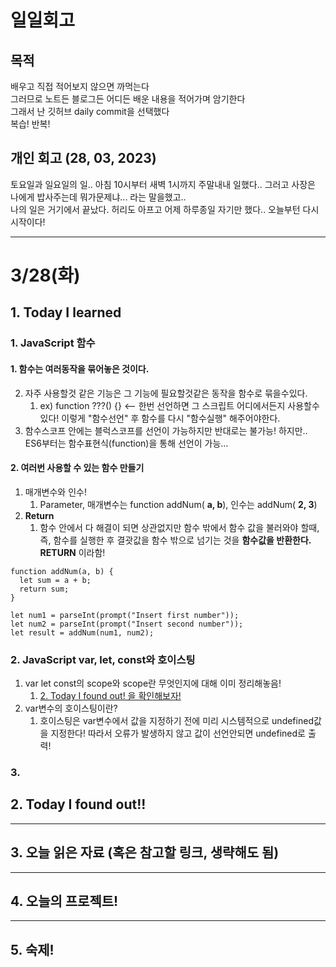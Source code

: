 # 일일회고

## 목적
배우고 직접 적어보지 않으면 까먹는다   
그러므로 노트든 블로그든 어디든 배운 내용을 적어가며 암기한다   
그래서 난 깃허브 daily commit을 선택했다   
복습! 반복!

## 개인 회고 (28, 03, 2023)
토요일과 일요일의 일.. 아침 10시부터 새벽 1시까지 주말내내 일했다.. 그러고 사장은 나에게 밥사주는데 뭐가문제냐... 라는 말을했고.. <br>
나의 일은 거기에서 끝났다. 허리도 아프고 어제 하루종일 자기만 했다.. 오늘부턴 다시 시작이다!
- - - -
# 3/28(화)

## 1. Today I learned
### 1. JavaScript 함수
#### 1. 함수는 여러동작을 묶어놓은 것이다.
  2. 자주 사용할것 같은 기능은 그 기능에 필요할것같은 동작을 함수로 묶을수있다.
     1. ex) function ???() {} <-- 한번 선언하면 그 스크립트 어디에서든지 사용할수있다! 이렇게 "함수선언" 후 함수를 다시 "함수실행" 해주어야한다.
  3. 함수스코프 안에는 블럭스코프를 선언이 가능하지만 반대로는 불가능! 하지만.. ES6부터는 함수표현식(function)을 통해 선언이 가능...
#### 2. 여러번 사용할 수 있는 함수 만들기
  1. 매개변수와 인수! 
     1. Parameter, 매개변수는 function addNum( **a, b**), 인수는 addNum( **2, 3**)
  2. **Return**
     1. 함수 안에서 다 해결이 되면 상관없지만 함수 밖에서 함수 값을 불러와야 할때, <br>
     즉, 함수를 실행한 후 결괏값을 함수 밖으로 넘기는 것을 **함수값을 반환한다. RETURN** 이라함!
     
```
function addNum(a, b) {
  let sum = a + b;
  return sum;
}

let num1 = parseInt(prompt("Insert first number"));
let num2 = parseInt(prompt("Insert second number"));
let result = addNum(num1, num2);
```

### 2. JavaScript var, let, const와 호이스팅
  1. var let const의 scope와 scope란 무엇인지에 대해 이미 정리해놓음! 
     1. [2. Today I found out! 을 확인해보자!](https://github.com/Jaero0/DailyCommitBeginner_till_ExpertBackend/blob/main/Commits/16%2C03%2C2023.md)
  2. var변수의 호이스팅이란?
     1. 호이스팅은 var변수에서 값을 지정하기 전에 미리 시스템적으로 undefined값을 지정한다! 따라서 오류가 발생하지 않고 값이 선언안되면 undefined로 출력!
 
### 3. 

## 2. Today I found out!!

- - - -

## 3. 오늘 읽은 자료 (혹은 참고할 링크, 생략해도 됨)

- - - -
 
## 4. 오늘의 프로젝트!
- - - -
## 5. 숙제!


